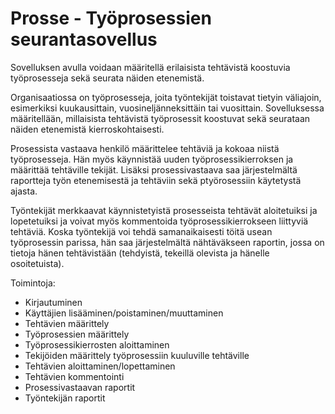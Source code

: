 # Prosse - Työprosessien seurantasovellus

Sovelluksen avulla voidaan määritellä erilaisista tehtävistä koostuvia työprosesseja sekä seurata näiden etenemistä. 

Organisaatiossa on työprosesseja, joita työntekijät toistavat tietyin väliajoin, esimerkiksi kuukausittain, vuosineljänneksittäin tai vuosittain. Sovelluksessa määritellään, millaisista tehtävistä työprosessit koostuvat sekä seurataan näiden etenemistä kierroskohtaisesti. 

Prosessista vastaava henkilö määrittelee tehtäviä ja kokoaa niistä työprosesseja. Hän myös käynnistää uuden työprosessikierroksen ja määrittää tehtäville tekijät. Lisäksi prosessivastaava saa järjestelmältä raportteja työn etenemisestä ja tehtäviin sekä ptyörosessiin käytetystä ajasta.

Työntekijät merkkaavat käynnistetyistä prosesseista tehtävät aloitetuiksi ja lopetetuiksi ja voivat myös kommentoida työprosessikierrokseen liittyviä tehtäviä. Koska työntekijä voi tehdä samanaikaisesti töitä usean työprosessin parissa, hän saa järjestelmältä nähtäväkseen raportin, jossa on tietoja hänen tehtävistään (tehdyistä, tekeillä olevista ja hänelle osoitetuista).  

Toimintoja:
* Kirjautuminen 
* Käyttäjien lisääminen/poistaminen/muuttaminen
* Tehtävien määrittely
* Työprosessien määrittely
* Työprosessikierrosten aloittaminen
* Tekijöiden määrittely työprosessiin kuuluville tehtäville
* Tehtävien aloittaminen/lopettaminen
* Tehtävien kommentointi
* Prosessivastaavan raportit
* Työntekijän raportit
